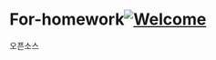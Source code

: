 # For-homework[![Welcome](https://img.shields.io/badge/Welcome-to%20My%20Repository-green)](https://github.com/ggest2/For-homework)
오픈소스
